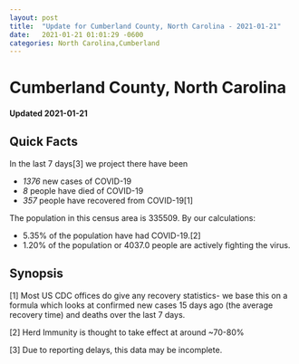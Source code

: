 ```yaml
---
layout: post
title:  "Update for Cumberland County, North Carolina - 2021-01-21"
date:   2021-01-21 01:01:29 -0600
categories: North Carolina,Cumberland
---
```


# Cumberland County, North Carolina
#### Updated 2021-01-21

## Quick Facts

In the last 7 days[3] we project there have been
- *1376* new cases of COVID-19
- *8* people have died of COVID-19
- *357* people have recovered from COVID-19[1]

The population in this census area is 335509. By our calculations:
- 5.35% of the population have had COVID-19.[2]
- 1.20% of the population or 4037.0 people are actively fighting the virus.

## Synopsis




[1] Most US CDC offices do give any recovery statistics- we base this on a formula which looks at confirmed new cases
15 days ago (the average recovery time) and deaths over the last 7 days.

[2] Herd Immunity is thought to take effect at around ~70-80%

[3] Due to reporting delays, this data may be incomplete.
 
    